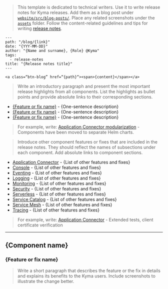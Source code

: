 > This template is dedicated to technical writers. Use it to write release notes for Kyma releases. Add them as a blog post under [`website/src/blog-posts/`](https://github.com/kyma-project/website/tree/master/src/blog-posts). Place any related screenshots under the [`assets`](https://github.com/kyma-project/website/tree/master/src/blog-posts/assets) folder. Follow the content-related guidelines and tips for writing [release notes](../../release-notes.md).

<!-- Fill in the required metadata for the blog post to render properly on the "kyma-project.io" website. Remember to remove the code block. -->

```
---
path: "/blog/{link}"
date: "{YYY-MM-DD}"
author: "{Name and surname}, {Role} @Kyma"
tags:
  - release-notes
title: "{Release notes title}"
---
```

<!-- This line adds a button that allows you to download the latest release. Provide the path to the release on GitHub in place of the {path} placeholder and put "Download {version number}" in place of the {content} placeholder. Remember to remove the code block. -->

```
<a class=“btn-blog” href=“{path}“><span>{content}</span></a>
```

> Write an introductory paragraph and present the most important release highlights from all components. List the highlights as bullet points and provide absolute links to their corresponding sections.

- [{Feature or fix name}](#absolute-link-to-subsection) - {One-sentence description}
- [{Feature or fix name}](#absolute-link-to-subsection) - {One-sentence description}
- [{Feature or fix name}](#absolute-link-to-subsection) - {One-sentence description}

> For example, write:
> [Application Connector modularization](#section-link) - Components have been moved to separate Helm charts.

> Introduce other component features or fixes that are included in the release notes. They should reflect the names of subsections under each component. Add absolute links to component sections.

- [Application Connector](#absolute-link-to-subsection) - {List of other features and fixes}
- [Console](#absolute-link-to-subsection) - {List of other features and fixes}
- [Eventing](#absolute-link-to-subsection) - {List of other features and fixes}
- [Logging](#absolute-link-to-subsection) - {List of other features and fixes}
- [Monitoring](#absolute-link-to-subsection) - {List of other features and fixes}
- [Security](#absolute-link-to-subsection) - {List of other features and fixes}
- [Serverless](#absolute-link-to-subsection) - {List of other features and fixes}
- [Service Catalog](#absolute-link-to-subsection) - {List of other features and fixes}
- [Service Mesh](#absolute-link-to-subsection) - {List of other features and fixes}
- [Tracing](#absolute-link-to-subsection) - {List of other features and fixes}

> For example, write:
> [Application Connector](https://kyma-project.io/blog/release-notes-05#application-connector) - Extended tests, client certificate verification

---

## {Component name}

### {Feature or fix name}

> Write a short paragraph that describes the feature or the fix in details and explains its benefits to the Kyma users. Include screenshots to illustrate the change better.
